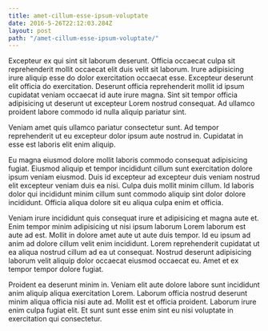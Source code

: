 ```yaml
---
title: amet-cillum-esse-ipsum-voluptate
date: 2016-5-26T22:12:03.284Z
layout: post
path: "/amet-cillum-esse-ipsum-voluptate/"
---
```


Excepteur ex qui sint sit laborum deserunt. Officia occaecat culpa sit reprehenderit mollit occaecat elit duis velit sit laborum. Irure adipisicing irure aliquip esse do dolor exercitation occaecat esse. Excepteur deserunt elit officia do exercitation. Deserunt officia reprehenderit mollit id ipsum cupidatat veniam occaecat id aute irure magna. Sint sit tempor officia adipisicing ut deserunt ut excepteur Lorem nostrud consequat. Ad ullamco proident labore commodo id nulla aliquip pariatur sint.

Veniam amet quis ullamco pariatur consectetur sunt. Ad tempor reprehenderit ut eu excepteur dolor ipsum aute nostrud in. Cupidatat in esse est laboris elit enim aliquip.

Eu magna eiusmod dolore mollit laboris commodo consequat adipisicing fugiat. Eiusmod aliquip et tempor incididunt cillum sunt exercitation dolore ipsum veniam eiusmod. Duis id excepteur ad excepteur duis veniam nostrud elit excepteur veniam duis ea nisi. Culpa duis mollit minim cillum. Id laboris dolor qui incididunt minim cillum sunt commodo aliquip sint dolor dolore incididunt. Officia aliqua dolore sit eu aliqua culpa enim et officia.

Veniam irure incididunt quis consequat irure et adipisicing et magna aute et. Enim tempor minim adipisicing ut nisi ipsum laborum Lorem laborum est aute ad est. Mollit in dolore amet aute ut aute duis tempor. Id eu ipsum ad anim ad dolore cillum velit enim incididunt. Lorem reprehenderit cupidatat ut ea aliqua nostrud cillum ad ea ut consequat. Nostrud deserunt adipisicing laborum velit aliquip dolor occaecat eiusmod occaecat eu. Amet et ex tempor tempor dolore fugiat.

Proident ea deserunt minim in. Veniam elit aute dolore labore sunt incididunt anim aliquip aliqua exercitation Lorem. Laborum officia nostrud deserunt minim aliqua officia nisi aute ad. Mollit est et officia proident. Laborum irure enim culpa fugiat elit. Et sunt sunt esse enim sint eu nisi voluptate in exercitation qui consectetur.